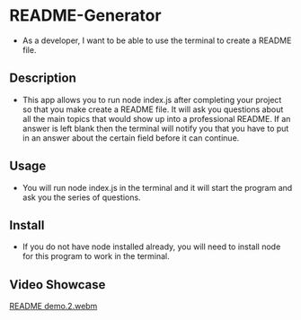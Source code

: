 # README-Generator

* As a developer, I want to be able to use the terminal to create a README file.

## Description
* This app allows you to run node index.js after completing your project so that you make create a README file. It will
ask you questions about all the main topics that would show up into a professional README. If an answer is left blank then the
terminal will notify you that you have to put in an answer about the certain field before it can continue. 

## Usage
* You will run node index.js in the terminal and it will start the program and ask you the series of questions.

## Install
* If you do not have node installed already, you will need to install node for this program to work in the terminal.

## Video Showcase
[README demo.2.webm](https://user-images.githubusercontent.com/119140410/226216425-51f13202-83a2-4659-8ad4-d5e50059eccb.webm)
